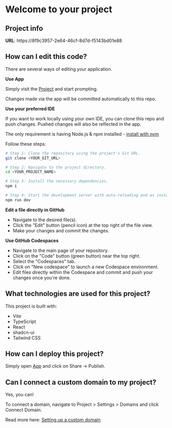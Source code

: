 # Welcome to your project

## Project info

**URL**: https://8f9c3957-2e64-46cf-8d7d-f5143bd01e88

## How can I edit this code?

There are several ways of editing your application.

**Use App**

Simply visit the [Project](https://8f9c3957-2e64-46cf-8d7d-f5143bd01e88) and start prompting.

Changes made via the app will be committed automatically to this repo.

**Use your preferred IDE**

If you want to work locally using your own IDE, you can clone this repo and push changes. Pushed changes will also be reflected in the app.

The only requirement is having Node.js & npm installed - [install with nvm](https://github.com/nvm-sh/nvm#installing-and-updating)

Follow these steps:

```sh
# Step 1: Clone the repository using the project's Git URL.
git clone <YOUR_GIT_URL>

# Step 2: Navigate to the project directory.
cd <YOUR_PROJECT_NAME>

# Step 3: Install the necessary dependencies.
npm i

# Step 4: Start the development server with auto-reloading and an instant preview.
npm run dev
```

**Edit a file directly in GitHub**

- Navigate to the desired file(s).
- Click the "Edit" button (pencil icon) at the top right of the file view.
- Make your changes and commit the changes.

**Use GitHub Codespaces**

- Navigate to the main page of your repository.
- Click on the "Code" button (green button) near the top right.
- Select the "Codespaces" tab.
- Click on "New codespace" to launch a new Codespace environment.
- Edit files directly within the Codespace and commit and push your changes once you're done.

## What technologies are used for this project?

This project is built with:

- Vite
- TypeScript
- React
- shadcn-ui
- Tailwind CSS

## How can I deploy this project?

Simply open [App](https://8f9c3957-2e64-46cf-8d7d-f5143bd01e88) and click on Share -> Publish.

## Can I connect a custom domain to my project?

Yes, you can!

To connect a domain, navigate to Project > Settings > Domains and click Connect Domain.

Read more here: [Setting up a custom domain](https://docs.dev/tips-tricks/custom-domain#step-by-step-guide)
